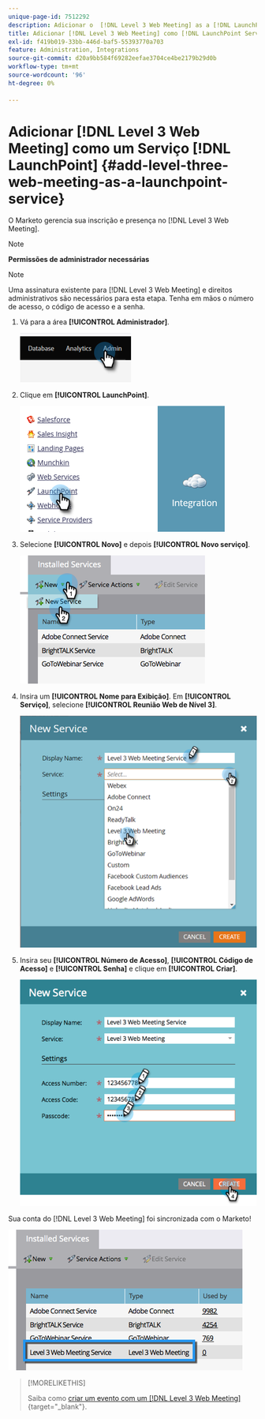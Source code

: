 ```yaml
---
unique-page-id: 7512292
description: Adicionar o  [!DNL Level 3 Web Meeting] as a [!DNL LaunchPoint] Service - Documentação do Marketo - Documentação do produto
title: Adicionar [!DNL Level 3 Web Meeting] como [!DNL LaunchPoint Service]
exl-id: f419b019-33bb-446d-baf5-55393770a703
feature: Administration, Integrations
source-git-commit: d20a9bb584f69282eefae3704ce4be2179b29d0b
workflow-type: tm+mt
source-wordcount: '96'
ht-degree: 0%

---
```


# Adicionar [!DNL Level 3 Web Meeting] como um Serviço [!DNL LaunchPoint] {#add-level-three-web-meeting-as-a-launchpoint-service}

O Marketo gerencia sua inscrição e presença no [!DNL Level 3 Web Meeting].

>[!NOTE]
>
>**Permissões de administrador necessárias**

>[!NOTE]
>
>Uma assinatura existente para [!DNL Level 3 Web Meeting] e direitos administrativos são necessários para esta etapa. Tenha em mãos o número de acesso, o código de acesso e a senha.

1. Vá para a área **[!UICONTROL Administrador]**.

   ![](assets/add-level-three-web-meeting-as-a-launchpoint-service-1.png)

1. Clique em **[!UICONTROL LaunchPoint]**.

   ![](assets/add-level-three-web-meeting-as-a-launchpoint-service-2.png)

1. Selecione **[!UICONTROL Novo]** e depois **[!UICONTROL Novo serviço]**.

   ![](assets/add-level-three-web-meeting-as-a-launchpoint-service-3.png)

1. Insira um **[!UICONTROL Nome para Exibição]**. Em **[!UICONTROL Serviço]**, selecione **[!UICONTROL Reunião Web de Nível 3]**.

   ![](assets/add-level-three-web-meeting-as-a-launchpoint-service-4.png)

1. Insira seu **[!UICONTROL Número de Acesso]**, **[!UICONTROL Código de Acesso]** e **[!UICONTROL Senha]** e clique em **[!UICONTROL Criar]**.

   ![](assets/add-level-three-web-meeting-as-a-launchpoint-service-5.png)

Sua conta do [!DNL Level 3 Web Meeting] foi sincronizada com o Marketo!

![](assets/add-level-three-web-meeting-as-a-launchpoint-service-6.png)

>[!MORELIKETHIS]
>
>Saiba como [criar um evento com um [!DNL Level 3 Web Meeting]](/help/marketo/product-docs/demand-generation/events/create-an-event/create-an-event-with-level-3-web-meeting.md){target="_blank"}.
